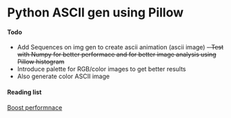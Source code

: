 # Python ASCII gen using Pillow

#### Todo
  - Add Sequences on img gen to create ascii animation (ascii image)
  ~~- Test with Numpy for better performace and for better image analysis
    using Pillow histogram~~
  - Introduce palette for RGB/color images to get better results
  - Also generate color ASCII image


#### Reading list
[Boost performnace](https://python-pillow.org/pillow-perf/#:~:text=Starting%20with%20Pillow%203.2%20you,higher%20than%20the%20original%20PIL.)
